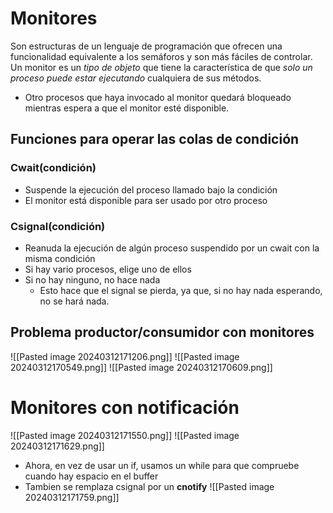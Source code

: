 # Monitores
Son estructuras de un lenguaje de programación que ofrecen una funcionalidad equivalente a los semáforos y son más fáciles de controlar.
Un monitor es un *tipo de objeto* que tiene la característica de que *solo un proceso puede estar ejecutando* cualquiera de sus métodos.
- Otro procesos que haya invocado al monitor quedará bloqueado mientras espera a que el monitor esté disponible.

## Funciones para operar las colas de condición
### Cwait(condición)
- Suspende la ejecución del proceso llamado bajo la condición
- El monitor está disponible para ser usado por otro proceso
### Csignal(condición)
- Reanuda la ejecución de algún proceso suspendido por un cwait con la misma condición
- Si hay vario procesos, elige uno de ellos
- Si no hay ninguno, no hace nada
	- Esto hace que el signal se pierda, ya que, si no hay nada esperando, no se hará nada.
## Problema productor/consumidor con monitores
![[Pasted image 20240312171206.png]]
![[Pasted image 20240312170549.png]]
![[Pasted image 20240312170609.png]]
# Monitores con notificación
![[Pasted image 20240312171550.png]]
![[Pasted image 20240312171629.png]]
- Ahora, en vez de usar un if, usamos un while para que compruebe cuando hay espacio en el buffer
- Tambien se remplaza csignal por un **cnotify**
![[Pasted image 20240312171759.png]]
